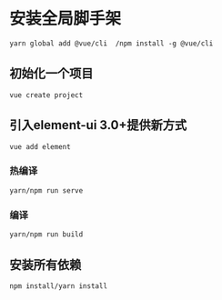 # 安装全局脚手架
```
yarn global add @vue/cli  /npm install -g @vue/cli
```

## 初始化一个项目
```
vue create project 
```

## 引入element-ui 3.0+提供新方式
```
vue add element
```


### 热编译
```
yarn/npm run serve
```

### 编译
```
yarn/npm run build
```

## 安装所有依赖
```
npm install/yarn install
```
